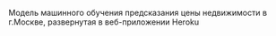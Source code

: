 Модель машинного обучения предсказания цены недвижимости в г.Москве, развернутая в веб-приложении Heroku
